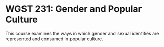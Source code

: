 # WGST 231: Gender and Popular Culture

This course examines the ways in which gender and sexual identities are represented and consumed in popular culture.
